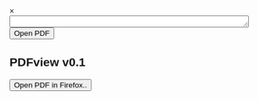 <!DOCTYPE html>
<html>
<head>
<link rel="stylesheet" href="https://cdnjs.cloudflare.com/ajax/libs/font-awesome/4.7.0/css/font-awesome.min.css">
<style>
body {
  font-family: Arial;
}

* {
  box-sizing: border-box;
}

.openBtn {
  background: #0080FF;
  border: none;
  padding: 10px 15px;
  position: relative;
  left: 0%;
  font-size: 16px;
  cursor: pointer;
}

.openBtn:hover {
  background: #ff0000;
}

.overlay {
  height: 20%;
  width: 100%;
  display: none;
  position: fixed;
  z-index: 1;
  top: 30%;
  left: 0;
  background-color: rgb(0,0,0);
  background-color: rgba(0,0,0, 0.9);
}

.overlay-content {
  position: relative;
  top: 46%;
  width: 80%;
  text-align: center;
  margin-top: 30px;
  margin: auto;
}

.overlay .closebtn {
  position: absolute;
  top: 20px;
  right: 45px;
  font-size: 60px;
  cursor: pointer;
  color: white;
}

.overlay .closebtn:hover {
  color: #ccc;
}

.overlay input[type=text] {
  padding: 15px;
  font-size: 16px;
  border: none;
  float: left;
  width: 80%;
  background: white;
}

.overlay input[type=text]:hover {
  background: #f1f1f1;
}

.overlay button {
  float: right;
  width: 20%;
  padding: 5px;
  background: #ff0000;
  font-size: 14px;
  border: none;
  cursor: pointer;
}

.overlay button:hover {
  background: #bbb;
}     

</style>
</head>
<body>



<div id="myOverlay" class="overlay">
  <span class="closebtn" onclick="closeSearch()" title="Close Overlay">×</span>
  <div class="overlay-content">
    <form action="https://docs.google.com/viewer? method="get">
      <div>
        <textarea name="url" cols="50" rows="1"></textarea>
        <button>Open PDF</button>
      </div>        
    </form>
  </div>
</div>

<h2 style="text-align:left">PDFview v0.1</h2>
<button class="openBtn" onclick="openSearch()">Open PDF in Firefox..</button>

<script>
function openSearch() {
  document.getElementById("myOverlay").style.display = "block";
}

function closeSearch() {
  document.getElementById("myOverlay").style.display = "none";
}
</script>
     
</body>
</html>
